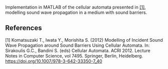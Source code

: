 Implementation in MATLAB of the cellular automata presented in [[1]](#1), modelling sound wave propagation in a medium with sound barriers.


## References
<a id="1">[1]</a>
Komatsuzaki T., Iwata Y., Morishita S. (2012) Modelling of Incident Sound Wave Propagation around Sound Barriers Using Cellular Automata. In: Sirakoulis G.C., Bandini S. (eds) Cellular Automata. ACRI 2012. Lecture Notes in Computer Science, vol 7495. Springer, Berlin, Heidelberg. https://doi.org/10.1007/978-3-642-33350-7_40
